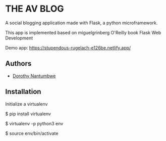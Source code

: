 
# THE AV BLOG

A social blogging application made with Flask, a python microframework.

This app is implemented based on miguelgrinberg O'Reilly book Flask Web Development

Demo app: https://stupendous-rugelach-e126be.netlify.app/


## Authors

- [Dorothy Nantumbwe](https://www.github.com/Doro256)


## Installation
Initialize a virtualenv

$ pip install virtualenv

$ virtualenv -p python3 env

$ source env/bin/activate

